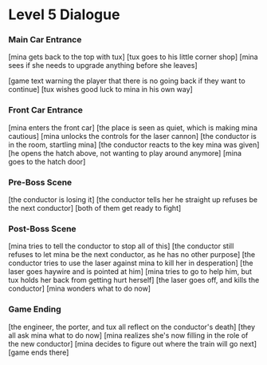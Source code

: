 # Level 5 Dialogue

### Main Car Entrance
[mina gets back to the top with tux]
[tux goes to his little corner shop]
[mina sees if she needs to upgrade anything before she leaves]

[game text warning the player that there is no going back if they want to continue]
[tux wishes good luck to mina in his own way]

### Front Car Entrance
[mina enters the front car]
[the place is seen as quiet, which is making mina cautious]
[mina unlocks the controls for the laser cannon]
[the conductor is in the room, startling mina]
[the conductor reacts to the key mina was given]
[he opens the hatch above, not wanting to play around anymore]
[mina goes to the hatch door]

### Pre-Boss Scene
[the conductor is losing it]
[the conductor tells her he straight up refuses be the next conductor]
[both of them get ready to fight]

### Post-Boss Scene
[mina tries to tell the conductor to stop all of this]
[the conductor still refuses to let mina be the next conductor, as he has no other purpose]
[the conductor tries to use the laser against mina to kill her in desperation]
[the laser goes haywire and is pointed at him]
[mina tries to go to help him, but tux holds her back from getting hurt herself]
[the laser goes off, and kills the conductor]
[mina wonders what to do now]

### Game Ending
[the engineer, the porter, and tux all reflect on the conductor's death]
[they all ask mina what to do now]
[mina realizes she's now filling in the role of the new conductor]
[mina decides to figure out where the train will go next]
[game ends there]